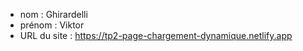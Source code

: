 - nom : Ghirardelli
- prénom : Viktor
- URL du site : https://tp2-page-chargement-dynamique.netlify.app
